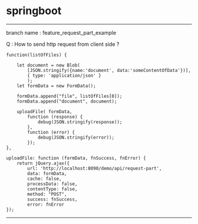 # springboot

----------------------------------------------------------------------------------------------------------------------------------------
branch name : feature_request_part_example

  Q : How to send http request from client side ? 

	function(listOfFiles) {

		let document = new Blob(
			[JSON.stringify({name:'document', data:'someContentOfData'})],
			{ type: 'application/json' }
			);
		let formData = new FormData();

		formData.append("file", listOfFiles[0]);
		formData.append("document", document);

		uploadFile( formData,
			function (response) {
				debug(JSON.stringify(response));
			},
			function (error) {
				debug(JSON.stringify(error));
			});
	},

	uploadFile: function (formData, fnSuccess, fnError) {
		return jQuery.ajax({
			url: 'http://localhost:8090/demo/api/request-part',
			data: formData,
			cache: false,
			processData: false,
			contentType: false,
			method: "POST",
			success: fnSuccess,
			error: fnError
	});
      
----------------------------------------------------------------------------------------------------------------------------------------
      
